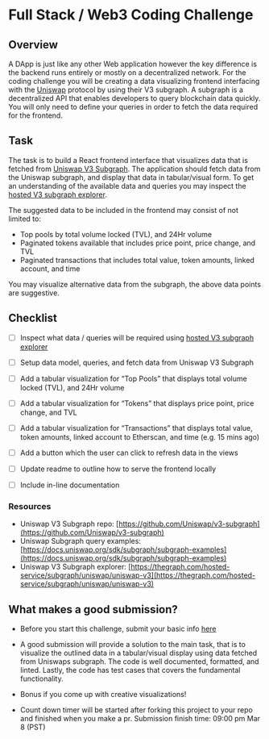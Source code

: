 # Full Stack / Web3 Coding Challenge

## Overview

A DApp is just like any other Web application however the key difference is the backend runs entirely or mostly on a decentralized network. For the coding challenge you will be creating a data visualizing frontend interfacing with the [Uniswap](https://uniswap.org/) protocol by using their V3 subgraph. A subgraph is a decentralized API that enables developers to query blockchain data quickly. You will only need to define your queries in order to fetch the data required for the frontend. 

## Task

The task is to build a React frontend interface that visualizes data that is fetched from [Uniswap V3 Subgraph](https://github.com/Uniswap/v3-subgraph). The application should fetch data from the Uniswap subgraph, and display that data in tabular/visual form. To get an understanding of the available data and queries you may inspect the [hosted V3 subgraph explorer](https://thegraph.com/hosted-service/subgraph/uniswap/uniswap-v3). 

The suggested data to be included in the frontend may consist of not limited to:

- Top pools by total volume locked (TVL), and 24Hr volume
- Paginated tokens available that includes price point, price change, and TVL
- Paginated transactions that includes total value, token amounts, linked account, and time

You may visualize alternative data from the subgraph, the above data points are suggestive. 

## Checklist

- [ ]  Inspect what data / queries will be required using [hosted V3 subgraph explorer](https://thegraph.com/hosted-service/subgraph/uniswap/uniswap-v3)
- [ ]  Setup data model, queries, and fetch data from Uniswap V3 Subgraph
- [ ]  Add a tabular visualization for “Top Pools” that displays total volume locked (TVL), and 24Hr volume
- [ ]  Add a tabular visualization for “Tokens” that displays price point, price change, and TVL
- [ ]  Add a tabular visualization for “Transactions” that displays total value, token amounts, linked account to Etherscan, and time (e.g. 15 mins ago)
- [ ]  Add a button which the user can click to refresh data in the views
- [ ]  Update readme to outline how to serve the frontend locally
- [ ]  Include in-line documentation

 

### Resources

- Uniswap V3 Subgraph repo: [https://github.com/Uniswap/v3-subgraph](https://github.com/Uniswap/v3-subgraph)
- Uniswap Subgraph query examples: [https://docs.uniswap.org/sdk/subgraph/subgraph-examples](https://docs.uniswap.org/sdk/subgraph/subgraph-examples)
- Uniswap V3 Subgraph explorer: [https://thegraph.com/hosted-service/subgraph/uniswap/uniswap-v3](https://thegraph.com/hosted-service/subgraph/uniswap/uniswap-v3)

## What makes a good submission?

- Before you start this challenge, submit your basic info [here](https://docs.google.com/forms/d/e/1FAIpQLSc2gFdXgLLl0RlyBi1Ny-ih5oHPPP7qmi8Vn6XhrUq29rMJkg/viewform)

- A good submission will provide a solution to the main task, that is to visualize the outlined data in a tabular/visual display using data fetched from Uniswaps subgraph. The code is well documented, formatted, and linted. Lastly, the code has test cases that covers the fundamental functionality. 

- Bonus if you come up with creative visualizations! 

- Count down timer will be started after forking this project to your repo and finished when you make a pr. Submission finish time: 09:00 pm Mar 8 (PST)
